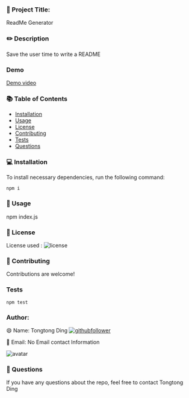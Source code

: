 

### :dart: Project Title:
ReadMe Generator 
### :pencil2: Description
Save the user time to write a README 
### Demo
[Demo video](https://drive.google.com/file/d/1WbRGSQLiazVvSYBrHnBJz_RSpMw1fNJW/view)

### :books: Table of Contents

* [Installation](#installation)
* [Usage](#usage)
* [License](#license)
* [Contributing](#contributing)
* [Tests](#tests)
* [Questions](#questions)

### <a name="installation"></a> :computer: Installation

To install necessary dependencies, run the following command:

``` npm i ```


### <a name="usage"></a> :floppy_disk: Usage
npm index.js 

### <a name="license"></a> :book: License
License used : ![license](https://img.shields.io/badge/license-MIT-GREEN)

### <a name="contributing"></a> :handshake: Contributing
 Contributions are welcome! 

### <a name="tests"></a> Tests
``` npm test ``` 

  
### Author:
:smile: Name: Tongtong Ding [![githubfollower](https://img.shields.io/github/followers/tongtongding?style=social)](https://github.com/tongtongding?tab=followers)

:e-mail: Email: No Email contact Information

  <img src="https://avatars2.githubusercontent.com/u/59786540?v=4" alt="avatar">

### <a name="questions"></a> :poultry_leg: Questions 

  If you have any questions about the repo, feel free to contact Tongtong Ding
  



